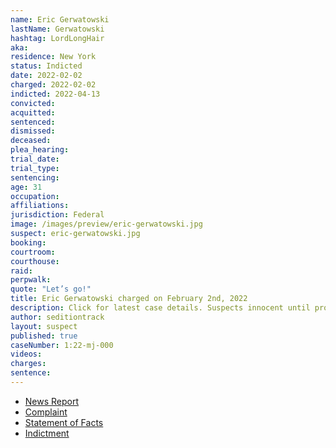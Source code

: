 ```yaml
---
name: Eric Gerwatowski
lastName: Gerwatowski
hashtag: LordLongHair
aka:
residence: New York
status: Indicted
date: 2022-02-02
charged: 2022-02-02
indicted: 2022-04-13
convicted:
acquitted:
sentenced:
dismissed:
deceased:
plea_hearing:
trial_date:
trial_type:
sentencing:
age: 31
occupation:
affiliations:
jurisdiction: Federal
image: /images/preview/eric-gerwatowski.jpg
suspect: eric-gerwatowski.jpg
booking:
courtroom:
courthouse:
raid:
perpwalk:
quote: "Let’s go!"
title: Eric Gerwatowski charged on February 2nd, 2022
description: Click for latest case details. Suspects innocent until proven guilty.
author: seditiontrack
layout: suspect
published: true
caseNumber: 1:22-mj-000
videos:
charges:
sentence:
---
```


- [News Report](https://www.newsweek.com/feds-arrest-jan-6-rioter-who-allegedly-grabbed-door-shouted-lets-go-1677359)
- [Complaint](https://www.justice.gov/usao-dc/case-multi-defendant/file/1470321/download)
- [Statement of Facts](https://www.justice.gov/usao-dc/case-multi-defendant/file/1470326/download)
- [Indictment](https://extremism.gwu.edu/sites/g/files/zaxdzs2191/f/Eric%20Gerwatowski%20Indictment.pdf)
